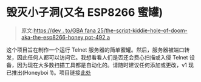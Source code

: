 # 毁灭小子洞(又名 ESP8266 蜜罐)

> 原文:[https://dev . to/GBA fana 25/the-script-kiddie-hole-of-doom-aka-the-esp8266-honey pot-492 a](https://dev.to/gbafana25/the-script-kiddie-hole-of-doom-aka-the-esp8266-honeypot-492a)

这个项目旨在制作一个运行 Telnet 服务器的简单蜜罐。然后，服务器被端口转发，因此任何人都可以访问它。我想看看人们是否还会费心扫描或入侵 Telnet 设备，因为现在大多数扫描工具都是自动化的。请随时建议任何添加或更改，v1 现已推出(Honeyboi 1)。项目链接[此处](https://github.com/gbafana25/esp8266_honeypot)
